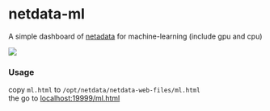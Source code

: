 # netdata-ml
A simple dashboard of [netadata](https://github.com/netdata/netdata) for machine-learning (include gpu and cpu)

![](https://yyrcd-1256568788.cos.na-siliconvalley.myqcloud.com/yyrcd/2019-08-13-162714.png)

### Usage
copy `ml.html` to `/opt/netdata/netdata-web-files/ml.html`  
the go to [localhost:19999/ml.html](http://localhost:19999/ml.html)
